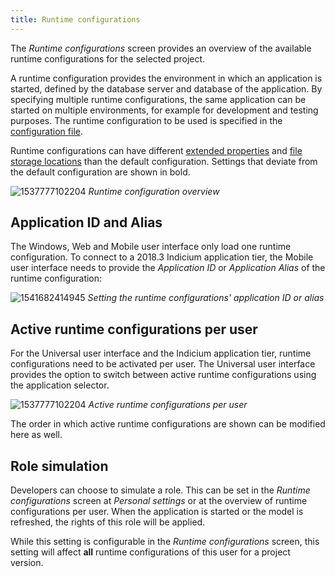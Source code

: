 ```yaml
---
title: Runtime configurations
---
```


The *Runtime configurations* screen provides an overview of the available runtime configurations for the selected project.

A runtime configuration provides the environment in which an application is started, defined by the database server and database of the application. By specifying multiple runtime configurations, the same application can be started on multiple environments, for example for development and testing purposes. The runtime configuration to be used is specified in the [configuration file](configuration_file).

Runtime configurations can have different [extended properties](extended_properties) and [file storage locations](../kb/file_storage) than the default configuration. Settings that deviate from the default configuration are shown in bold.

![1537777102204](assets/sf/1537777102204.png)
*Runtime configuration overview*

## Application ID and Alias

The Windows, Web and Mobile user interface only load one runtime configuration. To connect to a 2018.3 Indicium application tier, the Mobile user interface needs to provide the *Application ID* or *Application Alias* of the runtime configuration:

![1541682414945](assets/sf/1541683324242.png)
*Setting the runtime configurations' application ID or alias*

## Active runtime configurations per user

For the Universal user interface and the Indicium application tier, runtime configurations need to be activated per user. The Universal user interface provides the option to switch between active runtime configurations using the application selector.

![1537777102204](assets/sf/user_runtime_configurations.png)
*Active runtime configurations per user*

The order in which active runtime configurations are shown can be modified here as well.

## Role simulation

Developers can choose to simulate a role. This can be set in the *Runtime configurations* screen at *Personal settings* or at the overview of runtime configurations per user. When the application is started or the model is refreshed, the rights of this role will be applied.

While this setting is configurable in the *Runtime configurations* screen, this setting will affect **all** runtime configurations of this user for a project version.
